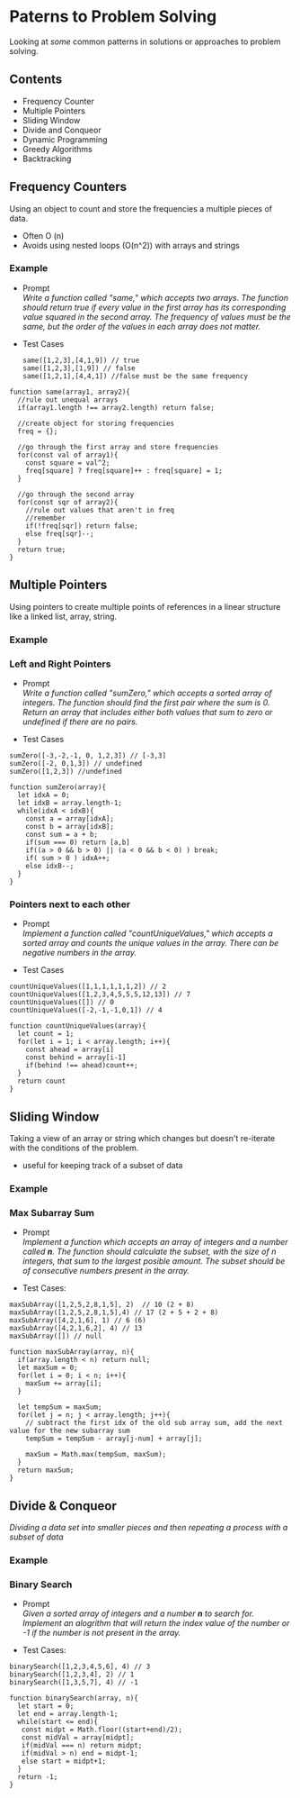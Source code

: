 # **Paterns to Problem Solving**
Looking at _some_ common patterns in solutions or approaches to problem solving.

## Contents
- Frequency Counter
- Multiple Pointers
- Sliding Window
- Divide and Conqueor
- Dynamic Programming
- Greedy Algorithms
- Backtracking

## **Frequency Counters**
Using an object to count and store the frequencies a multiple pieces of data.
- Often O (n)
- Avoids using nested loops (O(n^2)) with arrays and strings

### Example
- Prompt<br>
_Write a function called "same," which accepts two arrays. The function should return true if every value in the first array has its corresponding value squared in the second array. The frequency of values must be the same, but the order of the values in each array does not matter._<br>

- Test Cases
   ```
   same([1,2,3],[4,1,9]) // true
   same([1,2,3],[1,9]) // false
   same([1,2,1],[4,4,1]) //false must be the same frequency
   ```

```
function same(array1, array2){
  //rule out unequal arrays
  if(array1.length !== array2.length) return false;

  //create object for storing frequencies
  freq = {};

  //go through the first array and store frequencies
  for(const val of array1){
    const square = val^2;
    freq[square] ? freq[square]++ : freq[square] = 1;
  }

  //go through the second array
  for(const sqr of array2){
    //rule out values that aren't in freq
    //remember
    if(!freq[sqr]) return false;
    else freq[sqr]--;
  }
  return true;
}
```

## **Multiple Pointers**
Using pointers to create multiple points of references in a linear structure like a linked list, array, string.

### Example
### Left and Right Pointers
- Prompt<br>
_Write a function called "sumZero," which accepts a sorted array of integers. The function should find the first pair where the sum is 0. Return an array that includes either both values that sum to zero or undefined if there are no pairs._


- Test Cases
```
sumZero([-3,-2,-1, 0, 1,2,3]) // [-3,3]
sumZero([-2, 0,1,3]) // undefined
sumZero([1,2,3]) //undefined
```

```
function sumZero(array){
  let idxA = 0;
  let idxB = array.length-1;
  while(idxA < idxB){
    const a = array[idxA];
    const b = array[idxB];
    const sum = a + b;
    if(sum === 0) return [a,b]
    if((a > 0 && b > 0) || (a < 0 && b < 0) ) break;
    if( sum > 0 ) idxA++;
    else idxB--;
  }
}

```

### Pointers next to each other
- Prompt<br>
_Implement a function called "countUniqueValues," which accepts a sorted array and counts the unique values in the array. There can be negative numbers in the array._

- Test Cases
```
countUniqueValues([1,1,1,1,1,1,2]) // 2
countUniqueValues([1,2,3,4,5,5,5,12,13]) // 7
countUniqueValues([]) // 0
countUniqueValues([-2,-1,-1,0,1]) // 4
```

```
function countUniqueValues(array){
  let count = 1;
  for(let i = 1; i < array.length; i++){
    const ahead = array[i]
    const behind = array[i-1]
    if(behind !== ahead)count++;
  }
  return count
}
```

## **Sliding Window**
Taking a view of an array or string which changes but doesn't re-iterate with the conditions of the problem.
 - useful for keeping track of a subset of data

### Example
###  Max Subarray Sum
- Prompt<br>
_Implement a function which accepts an array of integers and a number called **n**. The function should calculate the subset, with the size of n integers, that sum to the largest posible amount. The subset should be of consecutive numbers present in the array._

- Test Cases:
```
maxSubArray([1,2,5,2,8,1,5], 2)  // 10 (2 + 8)
maxSubArray([1,2,5,2,8,1,5],4) // 17 (2 + 5 + 2 + 8)
maxSubArray([4,2,1,6], 1) // 6 (6)
maxSubArray([4,2,1,6,2], 4) // 13
maxSubArray([]) // null
```
```
function maxSubArray(array, n){
  if(array.length < n) return null;
  let maxSum = 0;
  for(let i = 0; i < n; i++){
    maxSum += array[i];
  }

  let tempSum = maxSum;
  for(let j = n; j < array.length; j++){
    // subtract the first idx of the old sub array sum, add the next value for the new subarray sum
    tempSum = tempSum - array[j-num] + array[j];

    maxSum = Math.max(tempSum, maxSum);
  }
  return maxSum;
}

```

## Divide & Conqueor
_Dividing a data set into smaller pieces and then repeating a process with a subset of data_
### Example
### Binary Search
- Prompt<br>
_Given a sorted array of integers and a number **n** to search for. Implement an alogrithm that will return the index value of the number or -1 if the number is not present in the array._

- Test Cases:
```
binarySearch([1,2,3,4,5,6], 4) // 3
binarySearch([1,2,3,4], 2) // 1
binarySearch([1,3,5,7], 4) // -1
```
```
function binarySearch(array, n){
  let start = 0;
  let end = array.length-1;
  while(start <= end){
   const midpt = Math.floor((start+end)/2);
   const midVal = array[midpt];
   if(midVal === n) return midpt;
   if(midVal > n) end = midpt-1;
   else start = midpt+1;
  }
  return -1;
}
```